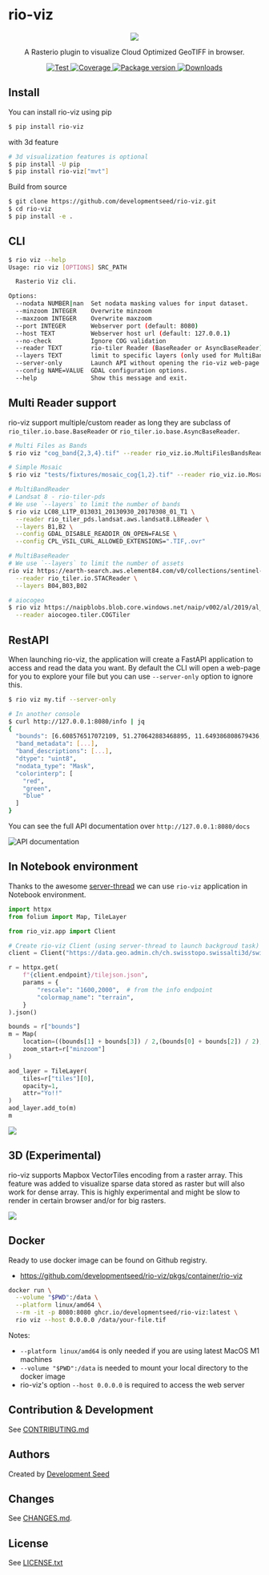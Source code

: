 # rio-viz

<p align="center">
  <img src="https://user-images.githubusercontent.com/10407788/60689165-78be7780-9e88-11e9-84b9-9a3602156ef2.jpg" style="max-width: 500px;"/>
  <p align="center">A Rasterio plugin to visualize Cloud Optimized GeoTIFF in browser.</p>
</p>

<p align="center">
  <a href="https://github.com/developmentseed/rio-viz/actions?query=workflow%3ACI" target="_blank">
      <img src="https://github.com/developmentseed/rio-viz/workflows/CI/badge.svg" alt="Test">
  </a>
  <a href="https://codecov.io/gh/developmentseed/rio-viz" target="_blank">
      <img src="https://codecov.io/gh/developmentseed/rio-viz/branch/master/graph/badge.svg" alt="Coverage">
  </a>
  <a href="https://pypi.org/project/rio-viz" target="_blank">
      <img src="https://img.shields.io/pypi/v/rio-viz?color=%2334D058&label=pypi%20package" alt="Package version">
  </a>
  <a href="https://github.com/developmentseed/rio-viz/blob/master/LICENSE" target="_blank">
      <img src="https://img.shields.io/github/license/developmentseed/rio-viz.svg" alt="Downloads">
  </a>
</p>


## Install

You can install rio-viz using pip

```bash
$ pip install rio-viz
```
with 3d feature

```bash
# 3d visualization features is optional
$ pip install -U pip
$ pip install rio-viz["mvt"]
```

Build from source

```bash
$ git clone https://github.com/developmentseed/rio-viz.git
$ cd rio-viz
$ pip install -e .
```

## CLI

```bash
$ rio viz --help
Usage: rio viz [OPTIONS] SRC_PATH

  Rasterio Viz cli.

Options:
  --nodata NUMBER|nan  Set nodata masking values for input dataset.
  --minzoom INTEGER    Overwrite minzoom
  --maxzoom INTEGER    Overwrite maxzoom
  --port INTEGER       Webserver port (default: 8080)
  --host TEXT          Webserver host url (default: 127.0.0.1)
  --no-check           Ignore COG validation
  --reader TEXT        rio-tiler Reader (BaseReader or AsyncBaseReader). Default is `rio_tiler.io.COGReader`
  --layers TEXT        limit to specific layers (only used for MultiBand and MultiBase Readers). (e.g --layers b1 --layers b2).
  --server-only        Launch API without opening the rio-viz web-page.
  --config NAME=VALUE  GDAL configuration options.
  --help               Show this message and exit.
```

## Multi Reader support

rio-viz support multiple/custom reader as long they are subclass of `rio_tiler.io.base.BaseReader` or `rio_tiler.io.base.AsyncBaseReader`.

```bash
# Multi Files as Bands
$ rio viz "cog_band{2,3,4}.tif" --reader rio_viz.io.MultiFilesBandsReader

# Simple Mosaic
$ rio viz "tests/fixtures/mosaic_cog{1,2}.tif" --reader rio_viz.io.MosaicReader

# MultiBandReader
# Landsat 8 - rio-tiler-pds
# We use `--layers` to limit the number of bands
$ rio viz LC08_L1TP_013031_20130930_20170308_01_T1 \
  --reader rio_tiler_pds.landsat.aws.landsat8.L8Reader \
  --layers B1,B2 \
  --config GDAL_DISABLE_READDIR_ON_OPEN=FALSE \
  --config CPL_VSIL_CURL_ALLOWED_EXTENSIONS=".TIF,.ovr"

# MultiBaseReader
# We use `--layers` to limit the number of assets
rio viz https://earth-search.aws.element84.com/v0/collections/sentinel-s2-l2a-cogs/items/S2A_34SGA_20200318_0_L2A \
  --reader rio_tiler.io.STACReader \
  --layers B04,B03,B02

# aiocogeo
$ rio viz https://naipblobs.blob.core.windows.net/naip/v002/al/2019/al_60cm_2019/30087/m_3008701_ne_16_060_20191115.tif \
  --reader aiocogeo.tiler.COGTiler
```

## RestAPI

When launching rio-viz, the application will create a FastAPI application to access and read the data you want. By default the CLI will open a web-page for you to explore your file but you can use `--server-only` option to ignore this.

```bash
$ rio viz my.tif --server-only

# In another console
$ curl http://127.0.0.1:8080/info | jq
{
  "bounds": [6.608576517072109, 51.270642883468895, 11.649386808679436, 53.89267160832534],
  "band_metadata": [...],
  "band_descriptions": [...],
  "dtype": "uint8",
  "nodata_type": "Mask",
  "colorinterp": [
    "red",
    "green",
    "blue"
  ]
}
```

You can see the full API documentation over `http://127.0.0.1:8080/docs`

![API documentation](https://user-images.githubusercontent.com/10407788/99135093-a7a53b80-25ee-11eb-98ba-0ce932775791.png)

## In Notebook environment

Thanks to the awesome [server-thread](https://github.com/banesullivan/server-thread) we can use `rio-viz` application in Notebook environment.

```python
import httpx
from folium import Map, TileLayer

from rio_viz.app import Client

# Create rio-viz Client (using server-thread to launch backgroud task)
client = Client("https://data.geo.admin.ch/ch.swisstopo.swissalti3d/swissalti3d_2019_2573-1085/swissalti3d_2019_2573-1085_0.5_2056_5728.tif")

r = httpx.get(
    f"{client.endpoint}/tilejson.json",
    params = {
        "rescale": "1600,2000",  # from the info endpoint
        "colormap_name": "terrain",
    }
).json()

bounds = r["bounds"]
m = Map(
    location=((bounds[1] + bounds[3]) / 2,(bounds[0] + bounds[2]) / 2),
    zoom_start=r["minzoom"]
)

aod_layer = TileLayer(
    tiles=r["tiles"][0],
    opacity=1,
    attr="Yo!!"
)
aod_layer.add_to(m)
m
```
![](https://user-images.githubusercontent.com/10407788/181458278-9ae197ae-5a30-469d-834f-36c6d8a57395.jpg)


## 3D (Experimental)

rio-viz supports Mapbox VectorTiles encoding from a raster array. This feature was added to visualize sparse data stored as raster but will also work for dense array. This is highly experimental and might be slow to render in certain browser and/or for big rasters.

![](https://user-images.githubusercontent.com/10407788/56853984-4713b800-68fd-11e9-86a2-efbb041daeb0.gif)

## Docker

Ready to use docker image can be found on Github registry.

- https://github.com/developmentseed/rio-viz/pkgs/container/rio-viz

```bash
docker run \
  --volume "$PWD":/data \
  --platform linux/amd64 \
  --rm -it -p 8080:8080 ghcr.io/developmentseed/rio-viz:latest \
  rio viz --host 0.0.0.0 /data/your-file.tif
```

Notes:
- `--platform linux/amd64` is only needed if you are using latest MacOS M1 machines
- `--volume "$PWD":/data` is needed to mount your local directory to the docker image
- rio-viz's option `--host 0.0.0.0` is required to access the web server

## Contribution & Development

See [CONTRIBUTING.md](https://github.com/developmentseed/rio-viz/blob/master/CONTRIBUTING.md)

## Authors

Created by [Development Seed](<http://developmentseed.org>)

## Changes

See [CHANGES.md](https://github.com/developmentseed/rio-viz/blob/master/CHANGES.md).

## License

See [LICENSE.txt](https://github.com/developmentseed/rio-viz/blob/master/LICENSE)
